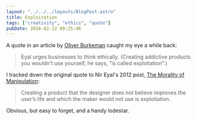 ```yaml
---
layout: "../../../layouts/BlogPost.astro"
title: Exploitation
tags: ["creativity", "ethics", "quote"]
pubDate: 2016-02-22 09:25:46
---
```


A quote in an article by [Oliver Burkeman](http://www.theguardian.com/lifeandstyle/2014/mar/01/change-your-life-oliver-burkeman-bf-skinner) caught my eye a while back:

> Eyal urges businesses to think ethically. (Creating addictive products you wouldn't use yourself, he says, "is called exploitation".)

I tracked down the original quote to Nir Eyal's 2012 post, [The Morality of Manipulation](http://www.nirandfar.com/2012/07/the-art-of-manipulation.html):

> Creating a product that the designer does not believe improves the user’s life and which the maker would not use is exploitation.

Obvious, but easy to forget, and a handy lodestar.
